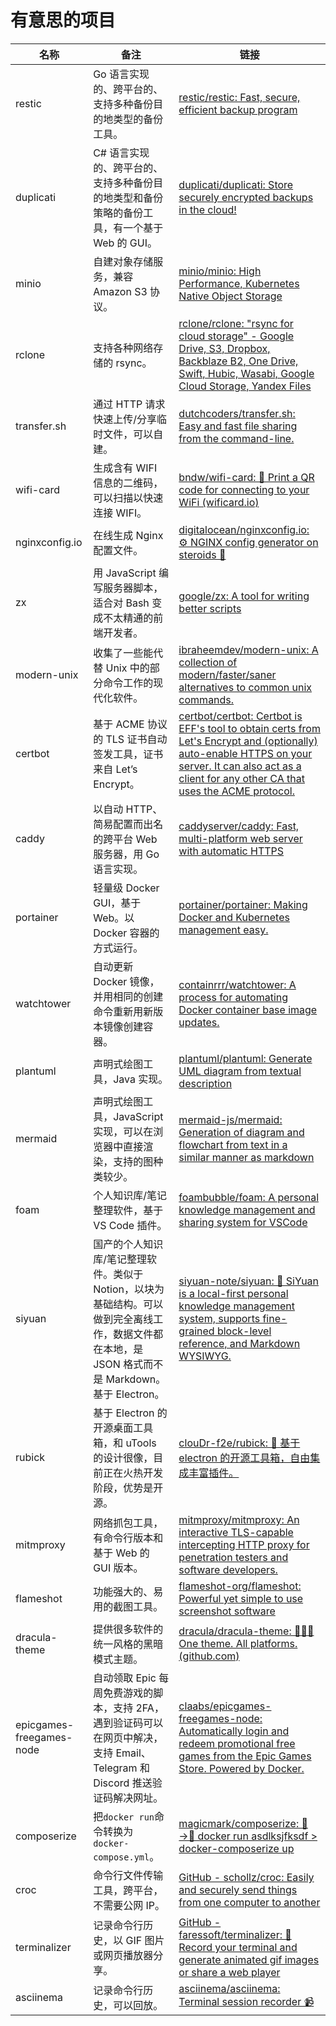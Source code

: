 # 有意思的项目

| 名称                     | 备注                                                         | 链接                                                         |
| ------------------------ | ------------------------------------------------------------ | ------------------------------------------------------------ |
| restic                   | Go 语言实现的、跨平台的、支持多种备份目的地类型的备份工具。  | [restic/restic: Fast, secure, efficient backup program](https://github.com/restic/restic) |
| duplicati                | C# 语言实现的、跨平台的、支持多种备份目的地类型和备份策略的备份工具，有一个基于 Web 的 GUI。 | [duplicati/duplicati: Store securely encrypted backups in the cloud!](https://github.com/duplicati/duplicati) |
| minio                    | 自建对象存储服务，兼容 Amazon S3 协议。                      | [minio/minio: High Performance, Kubernetes Native Object Storage](https://github.com/minio/minio) |
| rclone                   | 支持各种网络存储的 rsync。                                   | [rclone/rclone: "rsync for cloud storage" - Google Drive, S3, Dropbox, Backblaze B2, One Drive, Swift, Hubic, Wasabi, Google Cloud Storage, Yandex Files](https://github.com/rclone/rclone) |
| transfer.sh              | 通过 HTTP 请求快速上传/分享临时文件，可以自建。              | [dutchcoders/transfer.sh: Easy and fast file sharing from the command-line.](https://github.com/dutchcoders/transfer.sh) |
| wifi-card                | 生成含有 WIFI 信息的二维码，可以扫描以快速连接 WIFI。        | [bndw/wifi-card: 📶 Print a QR code for connecting to your WiFi (wificard.io)](https://github.com/bndw/wifi-card) |
| nginxconfig.io           | 在线生成 Nginx 配置文件。                                    | [digitalocean/nginxconfig.io: ⚙️ NGINX config generator on steroids 💉](https://github.com/digitalocean/nginxconfig.io) |
| zx                       | 用 JavaScript 编写服务器脚本，适合对 Bash 变成不太精通的前端开发者。 | [google/zx: A tool for writing better scripts](https://github.com/google/zx) |
| modern-unix              | 收集了一些能代替 Unix 中的部分命令工作的现代化软件。         | [ibraheemdev/modern-unix: A collection of modern/faster/saner alternatives to common unix commands.](https://github.com/ibraheemdev/modern-unix) |
| certbot                  | 基于 ACME 协议的 TLS 证书自动签发工具，证书来自 Let’s Encrypt。 | [certbot/certbot: Certbot is EFF's tool to obtain certs from Let's Encrypt and (optionally) auto-enable HTTPS on your server. It can also act as a client for any other CA that uses the ACME protocol.](https://github.com/certbot/certbot) |
| caddy                    | 以自动 HTTP、简易配置而出名的跨平台 Web 服务器，用 Go 语言实现。 | [caddyserver/caddy: Fast, multi-platform web server with automatic HTTPS](https://github.com/caddyserver/caddy) |
| portainer                | 轻量级 Docker GUI，基于 Web。以 Docker 容器的方式运行。      | [portainer/portainer: Making Docker and Kubernetes management easy.](https://github.com/portainer/portainer) |
| watchtower               | 自动更新 Docker 镜像，并用相同的创建命令重新用新版本镜像创建容器。 | [containrrr/watchtower: A process for automating Docker container base image updates.](https://github.com/containrrr/watchtower) |
| plantuml                 | 声明式绘图工具，Java 实现。                                  | [plantuml/plantuml: Generate UML diagram from textual description](https://github.com/plantuml/plantuml) |
| mermaid                  | 声明式绘图工具，JavaScript 实现，可以在浏览器中直接渲染，支持的图种类较少。 | [mermaid-js/mermaid: Generation of diagram and flowchart from text in a similar manner as markdown](https://github.com/mermaid-js/mermaid) |
| foam                     | 个人知识库/笔记整理软件，基于 VS Code 插件。                 | [foambubble/foam: A personal knowledge management and sharing system for VSCode](https://github.com/foambubble/foam) |
| siyuan                   | 国产的个人知识库/笔记整理软件。类似于 Notion，以块为基础结构。可以做到完全离线工作，数据文件都在本地，是 JSON 格式而不是 Markdown。基于 Electron。 | [siyuan-note/siyuan: 📕 SiYuan is a local-first personal knowledge management system, supports fine-grained block-level reference, and Markdown WYSIWYG.](https://github.com/siyuan-note/siyuan) |
| rubick                   | 基于 Electron 的开源桌面工具箱，和 uTools 的设计很像，目前正在火热开发阶段，优势是开源。 | [clouDr-f2e/rubick: 🔧 基于 electron 的开源工具箱，自由集成丰富插件。](https://github.com/clouDr-f2e/rubick) |
| mitmproxy                | 网络抓包工具，有命令行版本和基于 Web 的 GUI 版本。           | [mitmproxy/mitmproxy: An interactive TLS-capable intercepting HTTP proxy for penetration testers and software developers.](https://github.com/mitmproxy/mitmproxy) |
| flameshot                | 功能强大的、易用的截图工具。                                 | [flameshot-org/flameshot: Powerful yet simple to use screenshot software](https://github.com/flameshot-org/flameshot) |
| dracula-theme            | 提供很多软件的统一风格的黑暗模式主题。                       | [dracula/dracula-theme: 🧛🏻‍♂️ One theme. All platforms. (github.com)](https://github.com/dracula/dracula-theme) |
| epicgames-freegames-node | 自动领取 Epic 每周免费游戏的脚本，支持 2FA，遇到验证码可以在网页中解决，支持 Email、Telegram 和 Discord 推送验证码解决网址。 | [claabs/epicgames-freegames-node: Automatically login and redeem promotional free games from the Epic Games Store. Powered by Docker.](https://github.com/claabs/epicgames-freegames-node) |
| composerize              | 把`docker run`命令转换为 `docker-compose.yml`。              | [magicmark/composerize: 🏃→🎼 docker run asdlksjfksdf > docker-composerize up](https://github.com/magicmark/composerize) |
| croc                     | 命令行文件传输工具，跨平台，不需要公网 IP。                  | [GitHub - schollz/croc: Easily and securely send things from one computer to another](https://github.com/schollz/croc) |
| terminalizer             | 记录命令行历史，以 GIF 图片或网页播放器分享。                | [GitHub - faressoft/terminalizer: 🦄 Record your terminal and generate animated gif images or share a web player](https://github.com/faressoft/terminalizer) |
| asciinema                | 记录命令行历史，可以回放。                                   | [asciinema/asciinema: Terminal session recorder 📹](https://github.com/asciinema/asciinema) |
